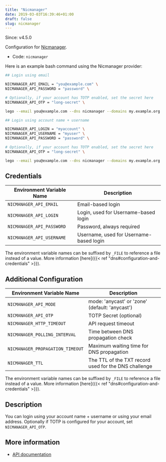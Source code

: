 ```yaml
---
title: "Nicmanager"
date: 2019-03-03T16:39:46+01:00
draft: false
slug: nicmanager
---
```


<!-- THIS DOCUMENTATION IS AUTO-GENERATED. PLEASE DO NOT EDIT. -->
<!-- providers/dns/nicmanager/nicmanager.toml -->
<!-- THIS DOCUMENTATION IS AUTO-GENERATED. PLEASE DO NOT EDIT. -->

Since: v4.5.0

Configuration for [Nicmanager](https://www.nicmanager.com/).


<!--more-->

- Code: `nicmanager`

Here is an example bash command using the Nicmanager provider:

```bash
## Login using email

NICMANAGER_API_EMAIL = "you@example.com" \
NICMANAGER_API_PASSWORD = "password" \

# Optionally, if your account has TOTP enabled, set the secret here
NICMANAGER_API_OTP = "long-secret" \

lego --email you@example.com --dns nicmanager --domains my.example.org run

## Login using account name + username

NICMANAGER_API_LOGIN = "myaccount" \
NICMANAGER_API_USERNAME = "myuser" \
NICMANAGER_API_PASSWORD = "password" \

# Optionally, if your account has TOTP enabled, set the secret here
NICMANAGER_API_OTP = "long-secret" \

lego --email you@example.com --dns nicmanager --domains my.example.org run
```




## Credentials

| Environment Variable Name | Description |
|-----------------------|-------------|
| `NICMANAGER_API_EMAIL` | Email-based login |
| `NICMANAGER_API_LOGIN` | Login, used for Username-based login |
| `NICMANAGER_API_PASSWORD` | Password, always required |
| `NICMANAGER_API_USERNAME` | Username, used for Username-based login |

The environment variable names can be suffixed by `_FILE` to reference a file instead of a value.
More information [here]({{< ref "dns#configuration-and-credentials" >}}).


## Additional Configuration

| Environment Variable Name | Description |
|--------------------------------|-------------|
| `NICMANAGER_API_MODE` | mode: 'anycast' or 'zone' (default: 'anycast') |
| `NICMANAGER_API_OTP` | TOTP Secret (optional) |
| `NICMANAGER_HTTP_TIMEOUT` | API request timeout |
| `NICMANAGER_POLLING_INTERVAL` | Time between DNS propagation check |
| `NICMANAGER_PROPAGATION_TIMEOUT` | Maximum waiting time for DNS propagation |
| `NICMANAGER_TTL` | The TTL of the TXT record used for the DNS challenge |

The environment variable names can be suffixed by `_FILE` to reference a file instead of a value.
More information [here]({{< ref "dns#configuration-and-credentials" >}}).

## Description

You can login using your account name + username or using your email address.
Optionally if TOTP is configured for your account, set `NICMANAGER_API_OTP`.



## More information

- [API documentation](https://api.nicmanager.com/docs/v1/)

<!-- THIS DOCUMENTATION IS AUTO-GENERATED. PLEASE DO NOT EDIT. -->
<!-- providers/dns/nicmanager/nicmanager.toml -->
<!-- THIS DOCUMENTATION IS AUTO-GENERATED. PLEASE DO NOT EDIT. -->
